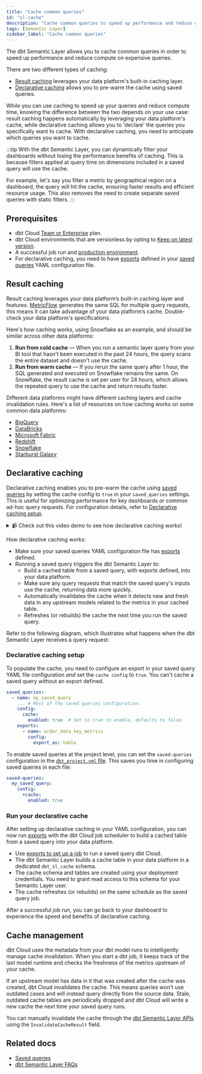 ```yaml
---
title: "Cache common queries"
id: "sl-cache"
description: "Cache common queries to speed up performance and reduce query computation."
tags: [Semantic Layer]
sidebar_label: "Cache common queries"
---
```



The dbt Semantic Layer allows you to cache common queries in order to speed up performance and reduce compute on expensive queries.

There are two different types of caching:

- [Result caching](#result-caching) leverages your data platform's built-in caching layer.
- [Declarative caching](#declarative-caching) allows you to pre-warm the cache using saved queries.

While you can use caching to speed up your queries and reduce compute time, knowing the difference between the two depends on your use case: result caching happens automatically by leveraging your data platform's cache, while declarative caching allows you to 'declare' the queries you specifically want to cache. With declarative caching, you need to anticipate which queries you want to cache.

:::tip
With the dbt Semantic Layer, you can dynamically filter your dashboards without losing the performance benefits of caching. This is because filters applied at query time on dimensions included in a saved query will use the cache.

For example, let's say you filter a metric by geographical region on a dashboard, the query will hit the cache, ensuring faster results and efficient resource usage. This also removes the need to create separate saved queries with static filters.
:::

## Prerequisites
- dbt Cloud [Team or Enterprise](https://www.getdbt.com/) plan.
- dbt Cloud environments that are versionless by opting to [Keep on latest version](/docs/dbt-versions/upgrade-dbt-version-in-cloud#keep-on-latest-version).
- A successful job run and [production environment](/docs/deploy/deploy-environments#set-as-production-environment).
- For declarative caching, you need to have [exports](/docs/use-dbt-semantic-layer/exports) defined in your [saved queries](/docs/build/saved-queries) YAML configuration file.

## Result caching

Result caching leverages your data platform’s built-in caching layer and features. [MetricFlow](/docs/build/about-metricflow) generates the same SQL for multiple query requests, this means it can take advantage of your data platform’s cache. Double-check your data platform's specifications.

Here's how caching works, using Snowflake as an example, and should be similar across other data platforms:

1. **Run from cold cache** &mdash; When you run a semantic layer query from your BI tool that hasn't been executed in the past 24 hours, the query scans the entire dataset and doesn't use the cache.
2. **Run from warm cache** &mdash; If you rerun the same query after 1 hour, the SQL generated and executed on Snowflake remains the same. On Snowflake, the result cache is set per user for 24 hours, which allows the repeated query to use the cache and return results faster.

Different data platforms might have different caching layers and cache invalidation rules. Here's a list of resources on how caching works on some common data platforms:

- [BigQuery](https://cloud.google.com/bigquery/docs/cached-results)
- [DataBricks](https://docs.databricks.com/en/optimizations/disk-cache.html)
- [Microsoft Fabric](https://learn.microsoft.com/en-us/fabric/data-warehouse/caching)
- [Redshift](https://docs.aws.amazon.com/redshift/latest/dg/c_challenges_achieving_high_performance_queries.html#result-caching)
- [Snowflake](https://community.snowflake.com/s/article/Caching-in-the-Snowflake-Cloud-Data-Platform)
- [Starburst Galaxy](https://docs.starburst.io/starburst-galaxy/data-engineering/optimization-performance-and-quality/workload-optimization/warp-speed-enabled.html)

## Declarative caching

Declarative caching enables you to pre-warm the cache using [saved queries](/docs/build/saved-queries) by setting the cache config to `true` in your `saved_queries` settings. This is useful for optimizing performance for key dashboards or common ad-hoc query requests. For configuration details, refer to [Declarative caching setup](#declarative-caching-setup).

<details>

<summary> 📹 Check out this video demo to see how declarative caching works!</summary>

This video demonstrates the concept of declarative caching, how to run it using the dbt Cloud scheduler, and how fast your dashboards load as a result.

<LoomVideo id='aea82a4dee364dfdb536e7b8068684e7' />

</details>

How declarative caching works:
- Make sure your saved queries YAML configuration file has [exports](/docs/use-dbt-semantic-layer/exports) defined.
- Running a saved query triggers the dbt Semantic Layer to:
  - Build a cached table from a saved query, with exports defined, into your data platform.
  - Make sure any query requests that match the saved query's inputs use the cache, returning data more quickly.
  - Automatically invalidates the cache when it detects new and fresh data in any upstream models related to the metrics in your cached table.
  - Refreshes (or rebuilds) the cache the next time you run the saved query.

Refer to the following diagram, which illustrates what happens when the dbt Semantic Layer receives a query request:

<Lightbox src="/img/docs/dbt-cloud/semantic-layer/declarative-cache-query-flow.jpg" width="70%" title="Overview of the declarative cache query flow" />

### Declarative caching setup

To populate the cache, you need to configure an export in your saved query YAML file configuration _and_ set the `cache config` to `true`. You can't cache a saved query without an export defined.

<File name='semantic_model.yml'>

```yaml
saved_queries:
  - name: my_saved_query
    ... # Rest of the saved queries configuration.
    config:
      cache:
        enabled: true  # Set to true to enable, defaults to false.
    exports:
      - name: order_data_key_metrics
        config:
          export_as: table
```
</File>

To enable saved queries at the project level, you can set the `saved-queries` configuration in the [`dbt_project.yml` file](/reference/dbt_project.yml). This saves you time in configuring saved queries in each file:

<File name='dbt_project.yml'>

```yaml
saved-queries:
  my_saved_query:
    config:
      +cache:
        enabled: true
```
</File>

### Run your declarative cache

After setting up declarative caching in your YAML configuration, you can now run [exports](/docs/use-dbt-semantic-layer/exports) with the dbt Cloud job scheduler to build a cached table from a saved query into your data platform.

- Use [exports to set up a job](/docs/use-dbt-semantic-layer/exports) to run a saved query dbt Cloud.
- The dbt Semantic Layer builds a cache table in your data platform in a dedicated `dbt_sl_cache` schema. 
- The cache schema and tables are created using your deployment credentials. You need to grant read access to this schema for your Semantic Layer user.
- The cache refreshes (or rebuilds) on the same schedule as the saved query job.

<Lightbox src="/img/docs/dbt-cloud/semantic-layer/cache-creation-flow.jpg" width="70%" title="Overview of the cache creation flow." />

After a successful job run, you can go back to your dashboard to experience the speed and benefits of declarative caching.

## Cache management

dbt Cloud uses the metadata from your dbt model runs to intelligently manage cache invalidation. When you start a dbt job, it keeps track of the last model runtime and checks the freshness of the metrics upstream of your cache.

If an upstream model has data in it that was created after the cache was created, dbt Cloud invalidates the cache. This means queries won't use outdated cases and will instead query directly from the source data. Stale, outdated cache tables are periodically dropped and dbt Cloud will write a new cache the next time your saved query runs.

You can manually invalidate the cache through the [dbt Semantic Layer APIs](/docs/dbt-cloud-apis/sl-api-overview) using the `InvalidateCacheResult` field.

## Related docs
- [Saved queries](/docs/build/saved-queries)
- [dbt Semantic Layer FAQs](/docs/use-dbt-semantic-layer/sl-faqs)
